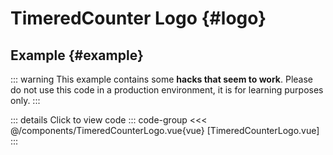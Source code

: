 <script setup>
import DemoContainer from "../../../components/DemoContainer.vue";
import TimeredCounterLogo from "../../../components/TimeredCounterLogo.vue";
</script>

# TimeredCounter Logo {#logo}

## Example {#example}

<TimeredCounterLogo />

::: warning
This example contains some **hacks that seem to work**. Please do not use this code in a production environment, it is for learning purposes only.
:::

::: details Click to view code
::: code-group
<<< @/components/TimeredCounterLogo.vue{vue} [TimeredCounterLogo.vue]
:::